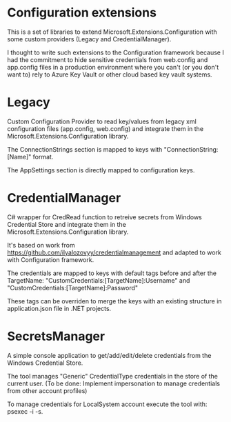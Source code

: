 # Configuration extensions

This is a set of libraries to extend Microsoft.Extensions.Configuration with some custom providers (Legacy and CredentialManager).

I thought to write such extensions to the Configuration framework because I had the commitment to hide sensitive credentials from web.config and app.config files in a production environment where you can't (or you don't want to) rely to Azure Key Vault or other cloud based key vault systems.

# Legacy

Custom Configuration Provider to read key/values from legacy xml configuration files (app.config, web.config) and integrate them in the Microsoft.Extensions.Configuration library.

The ConnectionStrings section is mapped to keys with "ConnectionString:[Name]" format.

The AppSettings section is directly mapped to configuration keys.

# CredentialManager

C# wrapper for CredRead function to retreive secrets from Windows Credential Store and integrate them in the Microsoft.Extensions.Configuration library.

It's based on work from https://github.com/ilyalozovyy/credentialmanagement and adapted to work with Configuration framework.

The credentials are mapped to keys with default tags before and after the TargetName: "CustomCredentials:[TargetName]:Username" and "CustomCredentials:[TargetName]:Password"

These tags can be overriden to merge the keys with an existing structure in application.json file in .NET projects.

# SecretsManager

A simple console application to get/add/edit/delete credentials from the Windows Credential Store. 

The tool manages "Generic" CredentialType credentials in the store of the current user.
(To be done: Implement impersonation to manage credentials from other account profiles)

To manage credentials for LocalSystem account execute the tool with: psexec -i -s.
